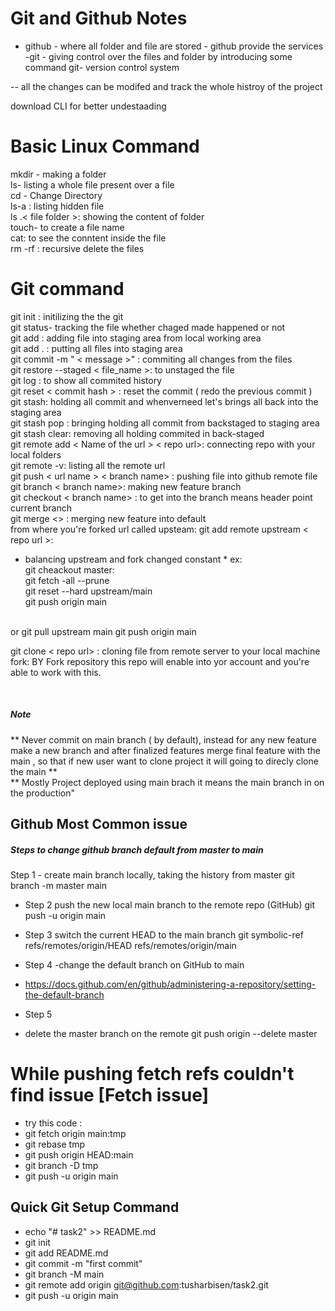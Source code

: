 # Git and Github Notes
   - github - where all folder and file are stored
    - github  provide the services<br>
   -git - giving control over the files and folder by introducing some command
   git- version control system <br>

   -- all the changes can be modifed and track the whole histroy of the project
   <br>
  
   download CLI for better undestaading

# Basic Linux Command

mkdir - making a folder<br>
ls- listing a whole file present over a file<br>
cd - Change Directory<br>
ls-a : listing hidden file<br>
ls .< file folder >: showing the content of folder<br>
touch- to create a file name<br>
cat: to see the conntent inside the file <br>
rm -rf : recursive delete the files<br>


# Git command
git init : initilizing the the git <br>
git status- tracking the file whether chaged made happened or not <br>
git add : adding file into staging area from local working area <br>
git add . : putting all files into staging area<br>
git commit -m " < message >" : commiting all changes from the files  <br>
git restore --staged < file_name >: to unstaged the file  <br>
git log : to show all commited history  <br>
git reset < commit hash > : reset the commit ( redo the previous commit ) <br>
git stash: holding all commit  and whenverneed let's brings all back into the staging area  <br>
git stash pop : bringing holding all commit from backstaged to staging area <br>
git stash clear: removing all holding commited in back-staged <br>
git remote add < Name of the url > < repo url>: connecting repo with your local folders<br>
git remote -v: listing all the remote url <br>
git push < url name > < branch name> : pushing file into github remote file <br>
git branch < branch name>: making new feature branch  <br>
git checkout < branch name> : to get into the branch means header point current branch  <br>
git merge <> : merging new feature into default  <br>
from where you're forked url called upsteam: 
git add remote upstream < repo url >:  
* balancing upstream and fork changed constant *
ex: <br>
git cheackout master: <br>
git fetch -all --prune  <br>
git reset --hard upstream/main <br>
git push origin main  <br>
<br>
or 
git pull upstream main 
git push origin main




<br>

git clone < repo url> : cloning file from remote server to your local machine
<br>
fork: BY Fork repository this repo will enable into yor account and you're able to work with this.


<br>


 <h5> Note </h5>
** Never commit on main branch ( by default),
instead for any new feature make a new branch and after finalized features merge final feature with the main , so that if new user want to clone project it will going to direcly clone the main **
<br>
** Mostly Project deployed using main brach it means the main branch in on the production" 
<br>

<h2> Github Most Common issue</h2>

  <h5> Steps to change github branch default from master to main  </h5>
 Step 1 
- create main branch locally, taking the history from master
git branch -m master main

 - Step 2 
 push the new local main branch to the remote repo (GitHub) 
git push -u origin main

- Step 3
 switch the current HEAD to the main branch
git symbolic-ref refs/remotes/origin/HEAD refs/remotes/origin/main

-  Step 4
 -change the default branch on GitHub to main
 - https://docs.github.com/en/github/administering-a-repository/setting-the-default-branch

- Step 5
-  delete the master branch on the remote
git push origin --delete master

# While pushing fetch refs couldn't find issue [Fetch issue]
- try this code : <br>
- git fetch origin main:tmp
- git rebase tmp
- git push origin HEAD:main
- git branch -D tmp
- git push -u origin main

<h2> Quick Git Setup Command </h2>

- echo "# task2" >> README.md
- git init
- git add README.md
- git commit -m "first commit"
- git branch -M main
- git remote add origin git@github.com:tusharbisen/task2.git
- git push -u origin main